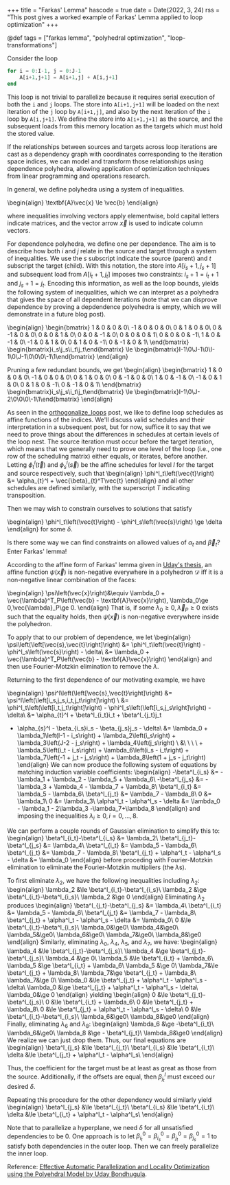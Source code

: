 +++
title = "Farkas' Lemma"
hascode = true
date = Date(2022, 3, 24)
rss = "This post gives a worked example of Farkas' Lemma applied to loop optimization"
+++

@def tags = ["farkas lemma", "polyhedral optimization", "loop-transformations"]

Consider the loop
```julia
for i = 0:I-1, j = 0:J-1
    A[i+1,j+1] = A[i+1,j] + A[i,j+1]
end
```
This loop is not trivial to parallelize because it requires serial execution of both the
`i` and `j` loops. The store into `A[i+1,j+1]` will be loaded on the next iteration
of the `j` loop by `A[i+1,j]`, and also by the next iteration of the `i` loop by
`A[i,j+1]`. We define the store into `A[i+1,j+1]` as the source, and the 
subsequent loads from this memory location as the targets which must hold the
stored value.

If the relationships between sources and targets across loop iterations
are cast as a dependency graph with coordinates corresponding to the iteration space
indices, we can model and transform those relationships using dependence polyhedra, 
allowing application of optimization techniques from linear programming and operations
research.

In general, we define polyhedra using a system of inequalities.

\begin{align}
\textbf{A}\vec{x} \le \vec{b}
\end{align}

where inequalities involving vectors apply elementwise, bold capital letters indicate matrices,
and the vector arrow $\vec{x}$ is used to indicate column vectors.

For dependence polyhedra, we define one per dependence. The aim is to describe how both
$i$ and $j$ relate in the source and target through a system of inequalities. We use the $s$ 
subscript indicate the source (parent) and $t$ subscript the target (child).
With this notation, the store into $A[i_s+1, j_s+1]$ and subsequent load from $A[i_t+1,j_t]$
imposes two constraints: $i_s+1=i_t+1$ and $j_s+1=j_t$. Encoding this information, as well as
the loop bounds, yields the following system of inequalities, which we can interpret
as a polyhedra that gives the space of all dependent iterations (note that we can disprove
dependence by proving a depdendence polyehedra is empty, which we will demonstrate in a
future blog post). 

<!-- \begin{align} -->
<!-- \begin{bmatrix} -->
<!-- 1 & 0 & 0 & 0 & -1 & 0\\ -->
<!-- -1 & 0 & 0 & 0 & 0 & 0\\ -->
<!-- 0 & 1 & 0 & 0 & 0 & -1\\ -->
<!-- 0 & -1 & 0 & 0 & 0 & 0\\ -->
<!-- 0 & 0 & 1 & 0 & -1 & 0\\ -->
<!-- 0 & 0 & -1 & 0 & 0 & 0\\ -->
<!-- 0 & 0 & 0 & 1 & 0 & -1\\ -->
<!-- 0 & 0 & 0 & -1 & 0 & 0\\ -->
<!-- 1 & 0 & -1 & 0 & 0 & 0\\ -->
<!-- -1 & 0 & 1 & 0 & 0 & 0\\ -->
<!-- 0 & 1 & 0 & -1 & 0 & 0\\ -->
<!-- 0 & -1 & 0 & 1 & 0 & 0\\ -->
<!-- \end{bmatrix} -->
<!-- \begin{bmatrix}i_s\\j_s\\i_t\\j_t\\I\\J\end{bmatrix} -->
<!-- \le -->
<!-- \begin{bmatrix}-1\\0\\-1\\0\\-1\\0\\-1\\0\\0\\0\\-1\\1\end{bmatrix} -->
<!-- \end{align} -->

<!-- pruning a few redundant bounds, we get -->
<!-- \begin{align} -->
<!-- \begin{bmatrix} -->
<!-- 1 & 0 & 0 & 0 & -1 & 0\\ -->
<!-- -1 & 0 & 0 & 0 & 0 & 0\\ -->
<!-- 0 & 1 & 0 & 0 & 0 & -1\\ -->
<!-- 0 & -1 & 0 & 0 & 0 & 0\\ -->
<!-- 1 & 0 & -1 & 0 & 0 & 0\\ -->
<!-- -1 & 0 & 1 & 0 & 0 & 0\\ -->
<!-- 0 & 1 & 0 & -1 & 0 & 0\\ -->
<!-- 0 & -1 & 0 & 1 & 0 & 0\\ -->
<!-- \end{bmatrix} -->
<!-- \begin{bmatrix}i_s\\j_s\\i_t\\j_t\\I\\J\end{bmatrix} -->
<!-- \le -->
<!-- \begin{bmatrix}-1\\0\\-2\\0\\0\\0\\-1\\1\end{bmatrix} -->
<!-- \end{align} -->

\begin{align}
\begin{bmatrix}
1 & 0 & 0 & 0\\
-1 & 0 & 0 & 0\\
0 & 1 & 0 & 0\\
0 & -1 & 0 & 0\\
0 & 0 & 1 & 0\\
0 & 0 & -1 & 0\\
0 & 0 & 0 & 1\\
0 & 0 & 0 & -1\\
1 & 0 & -1 & 0\\
-1 & 0 & 1 & 0\\
0 & 1 & 0 & -1\\
0 & -1 & 0 & 1\\
\end{bmatrix}
\begin{bmatrix}i_s\\j_s\\i_t\\j_t\end{bmatrix}
\le
\begin{bmatrix}I-1\\0\\J-1\\0\\I-1\\0\\J-1\\0\\0\\0\\-1\\1\end{bmatrix}
\end{align}

Pruning a few redundant bounds, we get
\begin{align}
\begin{bmatrix}
1 & 0 & 0 & 0\\
-1 & 0 & 0 & 0\\
0 & 1 & 0 & 0\\
0 & -1 & 0 & 0\\
1 & 0 & -1 & 0\\
-1 & 0 & 1 & 0\\
0 & 1 & 0 & -1\\
0 & -1 & 0 & 1\\
\end{bmatrix}
\begin{bmatrix}i_s\\j_s\\i_t\\j_t\end{bmatrix}
\le
\begin{bmatrix}I-1\\0\\J-2\\0\\0\\0\\-1\\1\end{bmatrix}
\end{align}


As seen in the [orthogonalize_loops](https://spmd.org/posts/orthogonalizing_loops/) post, we like to define loop schedules as affine functions of the indices. We'll discuss valid 
schedules and their interpretation in a subsequent post, but for now, suffice it to say that
we need to prove things about the differences in schedules at certain levels of the loop nest.
The source iteration must occur before the target iteration, which means that we generally need
to prove one level of the loop (i.e., one row of the scheduling matrix) either equals, or
iterates, before another.
Letting $\phi^l_t\left(\vec{t}\right)$ and $\phi^l_s\left(\vec{s}\right)$ be the affine schedules
for level $l$ for the target and source respectively, such that 
\begin{align}
\phi^l_t\left(\vec{t}\right) &= 
\alpha_{t}^l + \vec{\beta}_{t}^T\vec{t}
\end{align}
and all other schedules are defined similarly, with the superscript $T$ indicating transposition.

Then we may wish to constrain ourselves to solutions that satisfy

\begin{align}
\phi^l_t\left(\vec{t}\right) - \phi^l_s\left(\vec{s}\right) \ge \delta
\end{align}
for some $\delta$.

Is there some way we can find constraints on allowed values of $\alpha_{t}$ and $\vec{\beta}_{t}$?
Enter Farkas' lemma!

According to the affine form of Farkas' lemma given in [Uday's thesis](https://www.csa.iisc.ac.in/~udayb/publications/uday-thesis.pdf), an affine function $\psi(\vec{x})$ is non-negative everywhere in a polyhedron $\mathcal{D}$ iff it is a non-negative linear combination of the faces:

\begin{align}
\psi\left(\vec{x}\right)&\equiv \lambda_0 + \vec{\lambda}^T_P\left(\vec{b} - \textbf{A}\vec{x}\right),
\lambda_0\ge 0,\vec{\lambda}_P\ge 0.
\end{align}
That is, if some $\lambda_0\ge 0,\vec{\lambda}_P\ge 0$ exists such that the equality holds, then $\psi\left(\vec{x}\right)$ is non-negative everywhere inside the polyhedron.

To apply that to our problem of dependence, we let
\begin{align}
\psi\left(\left[\vec{s},\vec{t}\right]\right) 
&= \phi^l_t\left(\vec{t}\right) - \phi^l_s\left(\vec{s}\right) - \delta\\
&=
\lambda_0 + \vec{\lambda}^T_P\left(\vec{b} - \textbf{A}\vec{x}\right)
\end{align}
and then use Fourier-Motzkin elimination to remove the $\lambda$.

Returning to the first dependence of our motivating example, we have

\begin{align}
\psi^l\left(\left[\vec{s},\vec{t}\right]\right) 
&=
\psi^l\left(\left[i_s,j_s,i_t,j_t\right]\right) \\
&=
\phi^l_t\left(\left[i_t,j_t\right]\right) - \phi^l_s\left(\left[i_s,j_s\right]\right) - \delta\\
&=
\alpha_{t}^l + \beta^l_{i_t}i_t + \beta^l_{j_t}j_t
- \alpha_{s}^l - \beta_{i_s}i_s - \beta_{j_s}j_s - \delta\\
&=
\lambda_0 + 
\lambda_1\left(I-1 - i_s\right) + 
\lambda_2\left(i_s\right) + 
\lambda_3\left(J-2 - j_s\right) + 
\lambda_4\left(j_s\right) \\ &\ \ \ \ +
\lambda_5\left(i_t - i_s\right) + 
\lambda_6\left(i_s - i_t\right) + 
\lambda_7\left(-1 + j_t - j_s\right) + 
\lambda_8\left(1 + j_s - j_t\right)
\end{align}
We can now produce the following system of equations by matching 
induction variable coefficients:
\begin{align}
-\beta^l_{i_s} &= -\lambda_1 + \lambda_2 - \lambda_5 + \lambda_6\\
-\beta^l_{j_s} &= -\lambda_3 + \lambda_4 - \lambda_7 + \lambda_8\\
\beta^l_{i_t} &= \lambda_5 - \lambda_6\\
\beta^l_{j_t} &= \lambda_7 - \lambda_8\\
0 &= \lambda_1\\
0 &= \lambda_3\\
\alpha^l_t - \alpha^l_s - \delta &= \lambda_0 - \lambda_1 - 2\lambda_3 -\lambda_7+\lambda_8
\end{align}
and imposing the inequalities $\lambda_i\ge0, i = 0,\ldots,8$.

We can perform a couple rounds of Gaussian elimination to simplify this to:
\begin{align}
\beta^l_{i_t}-\beta^l_{i_s} &= \lambda_2\\
\beta^l_{j_t}-\beta^l_{j_s} &= \lambda_4\\
\beta^l_{i_t} &= \lambda_5 - \lambda_6\\
\beta^l_{j_t} &= \lambda_7 - \lambda_8\\
\beta^l_{j_t} + \alpha^l_t - \alpha^l_s - \delta &= \lambda_0
\end{align}
before proceding with Fourier-Motzkin elimination to eliminate the Fourier-Motzkin multipliers (the $\lambda$s).

To first eliminate $\lambda_2$, we have the following inequalities including $\lambda_2$:
\begin{align}
\lambda_2 &\le \beta^l_{i_t}-\beta^l_{i_s}\\
\lambda_2 &\ge \beta^l_{i_t}-\beta^l_{i_s}\\
\lambda_2 &\ge 0
\end{align}
Eliminating $\lambda_2$ produces
\begin{align}
\beta^l_{j_t}-\beta^l_{j_s} &= \lambda_4\\
\beta^l_{i_t} &= \lambda_5 - \lambda_6\\
\beta^l_{j_t} &= \lambda_7 - \lambda_8\\
\beta^l_{j_t} + \alpha^l_t - \alpha^l_s - \delta &= \lambda_0\\
0 &\le \beta^l_{i_t}-\beta^l_{i_s}\\
\lambda_0&\ge0\\
\lambda_4&\ge0\\
\lambda_5&\ge0\\
\lambda_6&\ge0\\
\lambda_7&\ge0\\
\lambda_8&\ge0
\end{align}
Similarly, eliminating $\lambda_0$, $\lambda_4$, $\lambda_5$, and $\lambda_7$, we have:
\begin{align}
\lambda_4 &\le \beta^l_{j_t}-\beta^l_{j_s}\\
\lambda_4 &\ge \beta^l_{j_t}-\beta^l_{j_s}\\
\lambda_4 &\ge 0\\
\lambda_5 &\le \beta^l_{i_t} + \lambda_6\\
\lambda_5 &\ge \beta^l_{i_t} + \lambda_6\\
\lambda_5 &\ge 0\\
\lambda_7&\le \beta^l_{j_t} + \lambda_8\\
\lambda_7&\ge \beta^l_{j_t} + \lambda_8\\
\lambda_7&\ge 0\\
\lambda_0 &\le \beta^l_{j_t} + \alpha^l_t - \alpha^l_s - \delta\\
\lambda_0 &\ge \beta^l_{j_t} + \alpha^l_t - \alpha^l_s - \delta\\
\lambda_0&\ge 0
\end{align}
yielding
\begin{align}
0 &\le \beta^l_{j_t}-\beta^l_{j_s}\\
0 &\le \beta^l_{i_t} + \lambda_6\\
0 &\le \beta^l_{j_t} + \lambda_8\\
0 &\le \beta^l_{j_t} + \alpha^l_t - \alpha^l_s - \delta\\
0 &\le \beta^l_{i_t}-\beta^l_{i_s}\\
\lambda_6&\ge0\\
\lambda_8&\ge0
\end{align}
Finally, eliminating $\lambda_6$ and $\lambda_8$:
\begin{align}
\lambda_6 &\ge -\beta^l_{i_t}\\
\lambda_6&\ge0\\
\lambda_8 &\ge - \beta^l_{j_t}\\
\lambda_8&\ge0
\end{align}
We realize we can just drop them.
Thus, our final equations are
\begin{align}
\beta^l_{j_s} &\le \beta^l_{j_t}\\
\beta^l_{i_s} &\le \beta^l_{i_t}\\
\delta &\le \beta^l_{j_t} + \alpha^l_t - \alpha^l_s\\
\end{align}

Thus, the coefficient for the target must be at least as great as those from the source.
Additionally, if the offsets are equal, then $\beta^l_{j_t}$ must exceed our desired $\delta$.

Repeating this procedure for the other dependency would similarly yield 
\begin{align}
\beta^l_{j_s} &\le \beta^l_{j_t}\\
\beta^l_{i_s} &\le \beta^l_{i_t}\\
\delta &\le \beta^l_{i_t} + \alpha^l_t - \alpha^l_s\\
\end{align}

Note that to parallelize a hyperplane, we need $\delta$ for all unsatisfied dependencies to be 0.
One approach is to let $\beta^0_{i_t} = \beta^0_{i_s} = \beta^0_{j_t} = \beta^0_{j_s} = 1$ to satisfy both dependencies in the outer loop. Then we can freely parallelize the inner loop.

Reference: [Effective Automatic Parallelization and Locality Optimization using the Polyehdral Model by Uday Bondhugula](https://www.csa.iisc.ac.in/~udayb/publications/uday-thesis.pdf).

